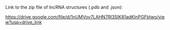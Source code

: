 Link to the zip file of lncRNA structures (.pdb and .json):

https://drive.google.com/file/d/1nUMVoy7LAHN7Rl3SlK81adKInPGFbIwo/view?usp=drive_link


